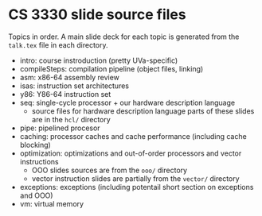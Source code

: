 # CS 3330 slide source files

Topics in order. A main slide deck for each topic is generated from the `talk.tex` file in each
directory.

*  intro: course instroduction (pretty UVa-specific)
*  compileSteps: compilation pipeline (object files, linking)
*  asm: x86-64 assembly review
*  isas: instruction set architectures
*  y86: Y86-64 instruction set
*  seq: single-cycle processor + our hardware description language
    *  source files for hardware description language parts of these slides are in the `hcl/` directory
*  pipe: pipelined procesor
*  caching: processor caches and cache performance (including cache blocking)
*  optimization: optimizations and out-of-order processors and vector instructions
    *  OOO slides sources are from the `ooo/` directory
    *  vector instruction slides are partially from the `vector/` directory
*  exceptions: exceptions (including potentail short section on exceptions and OOO)
*  vm: virtual memory


